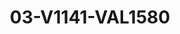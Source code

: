 ---
title: 03-V1141-VAL1580
image: /v1543919832/viterbo/03-V1141-VAL1580.jpg
brand: valentini-couture
layout: vestito
---
